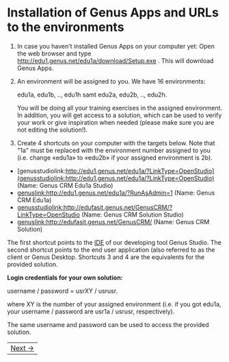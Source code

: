 # Installation of Genus Apps and URLs to the environments

1.	In case you haven't installed Genus Apps on your computer yet: Open the web browser and type http://edu1.genus.net/edu1a/download/Setup.exe . This will download Genus Apps.
2.	An environment will be assigned to you. We have 16 environments: 
    
    edu1a, edu1b, .., edu1h samt edu2a, edu2b, .., edu2h. 
    
	You will be doing all your training exercises in the assigned environment. In addition, you will get access to a solution, which can be used to verify your work or give inspiration when needed (please make sure you are not editing the solution!).
3.	Create 4 shortcuts on your computer with the targets below. Note that "1a" must be replaced with the environment number assigned to you (i.e. change «edu1a» to «edu2b» if your assigned environment is 2b).
* [genusstudiolink:http://edu1.genus.net/edu1a/?LinkType=OpenStudio](genusstudiolink:http://edu1.genus.net/edu1a/?LinkType=OpenStudio) (Name: Genus CRM Edu1a Studio)
* <genuslink:http://edu1.genus.net/edu1a/?RunAsAdmin=1> (Name: Genus CRM Edu1a)
* <genusstudiolink:http://edufasit.genus.net/GenusCRM/?LinkType=OpenStudio> (Name: Genus CRM Solution Studio)
* <genuslink:http://edufasit.genus.net/GenusCRM/> (Name: Genus CRM Solution)

The first shortcut points to the [IDE](https://en.wikipedia.org/wiki/Integrated_development_environment) of our developing tool Genus Studio. The second shortcut points to the end user application (also referred to as the client or Genus Desktop. Shortcuts 3 and 4 are the equivalents for the provided solution.

**Login credentials for your own solution:**

username / password = usrXY / usrusr.

where XY is the number of your assigned environment (i.e. if you got edu1a, your username / password are usr1a / usrusr, respectively).

The same username and password can be used to access the provided solution.

<table>
   <tr><td align="right"><a href="installation-of-genus-app-platform.md">Next -></a></td></tr>
</table>
